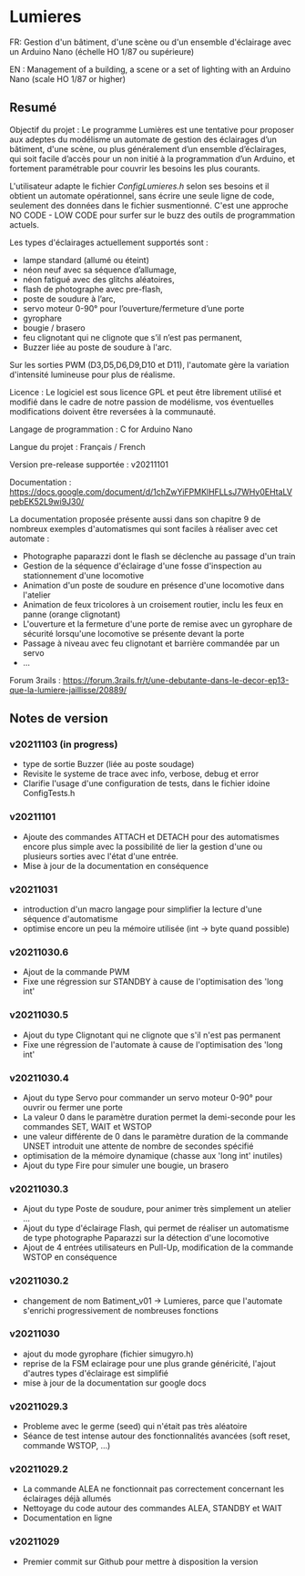 # Lumieres

FR: Gestion d'un bâtiment, d'une scène ou d'un ensemble d'éclairage avec un Arduino Nano (échelle HO 1/87 ou supérieure)

EN : Management of a building, a scene or a set of lighting with an Arduino Nano (scale HO 1/87 or higher)

## Resumé

Objectif du projet : Le programme Lumières est une tentative pour proposer aux adeptes du modélisme un automate de gestion des éclairages d’un bâtiment, d'une scène, ou plus généralement d’un ensemble d’éclairages, qui soit facile d’accès pour un non initié à la programmation d’un Arduino, et fortement paramétrable pour couvrir les besoins les plus courants.

L'utilisateur adapte le fichier *ConfigLumieres.h* selon ses besoins et il obtient un automate opérationnel, sans écrire une seule ligne de code, seulement des données dans le fichier susmentionné. C'est une approche NO CODE - LOW CODE pour surfer sur le buzz des outils de programmation actuels.

Les types d'éclairages actuellement supportés sont : 
- lampe standard (allumé ou éteint)
- néon neuf avec sa séquence d’allumage, 
- néon fatigué avec des glitchs aléatoires, 
- flash de photographe avec pre-flash, 
- poste de soudure à l’arc, 
- servo moteur 0-90° pour l’ouverture/fermeture d’une porte
- gyrophare
- bougie / brasero
- feu clignotant qui ne clignote que s’il n’est pas permanent,
- Buzzer liée au poste de soudure à l'arc.

Sur les sorties PWM (D3,D5,D6,D9,D10 et D11), l'automate gère la variation d'intensité lumineuse pour plus de réalisme.

Licence : Le logiciel est sous licence GPL et peut être librement utilisé et modifié dans le cadre de notre passion de modélisme, vos éventuelles modifications doivent être reversées à la communauté.

Langage de programmation : C for Arduino Nano

Langue du projet : Français / French

Version pre-release supportée : v20211101

Documentation : https://docs.google.com/document/d/1chZwYiFPMKlHFLLsJ7WHy0EHtaLVpebEK52L9wi9J30/

La documentation proposée présente aussi dans son chapitre 9 de nombreux exemples d'automatismes qui sont faciles à réaliser avec cet automate :
- Photographe paparazzi dont le flash se déclenche au passage d'un train
- Gestion de la séquence d'éclairage d'une fosse d'inspection au stationnement d'une locomotive
- Animation d'un poste de soudure en présence d'une locomotive dans l'atelier
- Animation de feux tricolores à un croisement routier, inclu les feux en panne (orange clignotant)
- L'ouverture et la fermeture d'une porte de remise avec un gyrophare de sécurité lorsqu'une locomotive se présente devant la porte
- Passage à niveau avec feu clignotant et barrière commandée par un servo
- ...

Forum 3rails : https://forum.3rails.fr/t/une-debutante-dans-le-decor-ep13-que-la-lumiere-jaillisse/20889/

## Notes de version

### v20211103 (in progress)
- type de sortie Buzzer (liée au poste soudage)
- Revisite le systeme de trace avec info, verbose, debug et error
- Clarifie l'usage d'une configuration de tests, dans le fichier idoine ConfigTests.h

### v20211101
- Ajoute des commandes ATTACH et DETACH pour des automatismes encore plus simple avec la possibilité de lier la gestion d'une ou plusieurs sorties avec l'état d'une entrée.
- Mise à jour de la documentation en conséquence

### v20211031
- introduction d'un macro langage pour simplifier la lecture d'une séquence d'automatisme
- optimise encore un peu la mémoire utilisée (int -> byte quand possible)

### v20211030.6
- Ajout de la commande PWM
- Fixe une régression sur STANDBY à cause de l'optimisation des 'long int'

### v20211030.5
- Ajout du type Clignotant qui ne clignote que s'il n'est pas permanent
- Fixe une régression de l'automate à cause de l'optimisation des 'long int'

### v20211030.4
- Ajout du type Servo pour commander un servo moteur 0-90° pour ouvrir ou fermer une porte 
- La valeur 0 dans le paramètre duration permet la demi-seconde pour les commandes SET, WAIT et WSTOP
- une valeur différente de 0 dans le paramètre duration de la commande UNSET introduit une attente de nombre de secondes spécifié
- optimisation de la mémoire dynamique (chasse aux 'long int' inutiles)
- Ajout du type Fire pour simuler une bougie, un brasero

### v20211030.3
- Ajout du type Poste de soudure, pour animer très simplement un atelier ...
- Ajout du type d'éclairage Flash, qui permet de réaliser un automatisme de type photographe Paparazzi sur la détection d'une locomotive
- Ajout de 4 entrées utilisateurs en Pull-Up, modification de la commande WSTOP en conséquence

### v20211030.2
- changement de nom Batiment_v01 -> Lumieres, parce que l'automate s'enrichi progressivement de nombreuses fonctions

### v20211030
- ajout du mode gyrophare (fichier simugyro.h)
- reprise de la FSM eclairage pour une plus grande généricité, l'ajout d'autres types d'éclairage est simplifié
- mise à jour de la documentation sur google docs

### v20211029.3
- Probleme avec le germe (seed) qui n'était pas très aléatoire
- Séance de test intense autour des fonctionnalités avancées (soft reset, commande WSTOP, ...)

### v20211029.2
- La commande ALEA ne fonctionnait pas correctement concernant les éclairages déjà allumés
- Nettoyage du code autour des commandes ALEA, STANDBY et WAIT
- Documentation en ligne 

### v20211029
- Premier commit sur Github pour mettre à disposition la version
